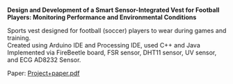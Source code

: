 ****Design and Development of a Smart Sensor-Integrated Vest for Football Players: Monitoring Performance and Environmental Conditions****

Sports vest designed for football (soccer) players to wear during games and training.    
Created using Arduino IDE and Processing IDE, used C++ and Java    
Implemented via FireBeetle board, FSR sensor, DHT11 sensor, UV sensor, and ECG AD8232 Sensor.    

Paper:
[Project+paper.pdf](https://github.com/user-attachments/files/18017461/Project%2Bpaper.pdf)
